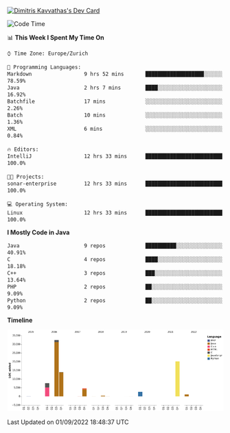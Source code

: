 <a href="https://app.daily.dev/JimR21"><img src="https://api.daily.dev/devcards/1a6ea627b9cf4de4a4f1b5f5cac8c85e.png?r=t8i" width="400" alt="Dimitris Kavvathas's Dev Card"/></a>

<!--START_SECTION:waka-->
![Code Time](http://img.shields.io/badge/Code%20Time-3%2C588%20hrs%2017%20mins-blue)

📊 **This Week I Spent My Time On** 

```text
⌚︎ Time Zone: Europe/Zurich

💬 Programming Languages: 
Markdown                 9 hrs 52 mins       ███████████████████░░░░░░   78.59% 
Java                     2 hrs 7 mins        ████░░░░░░░░░░░░░░░░░░░░░   16.92% 
Batchfile                17 mins             ░░░░░░░░░░░░░░░░░░░░░░░░░   2.26% 
Batch                    10 mins             ░░░░░░░░░░░░░░░░░░░░░░░░░   1.36% 
XML                      6 mins              ░░░░░░░░░░░░░░░░░░░░░░░░░   0.84%

🔥 Editors: 
IntelliJ                 12 hrs 33 mins      █████████████████████████   100.0%

🐱‍💻 Projects: 
sonar-enterprise         12 hrs 33 mins      █████████████████████████   100.0%

💻 Operating System: 
Linux                    12 hrs 33 mins      █████████████████████████   100.0%

```

**I Mostly Code in Java** 

```text
Java                     9 repos             ██████████░░░░░░░░░░░░░░░   40.91% 
C                        4 repos             ████░░░░░░░░░░░░░░░░░░░░░   18.18% 
C++                      3 repos             ███░░░░░░░░░░░░░░░░░░░░░░   13.64% 
PHP                      2 repos             ██░░░░░░░░░░░░░░░░░░░░░░░   9.09% 
Python                   2 repos             ██░░░░░░░░░░░░░░░░░░░░░░░   9.09%

```


**Timeline**

![Chart not found](https://raw.githubusercontent.com/JimR21/JimR21/master/charts/bar_graph.png) 


 Last Updated on 01/09/2022 18:48:37 UTC
<!--END_SECTION:waka-->

<!--
**JimR21/JimR21** is a ✨ _special_ ✨ repository because its `README.md` (this file) appears on your GitHub profile.

Here are some ideas to get you started:

- 🔭 I’m currently working on ...
- 🌱 I’m currently learning ...
- 👯 I’m looking to collaborate on ...
- 🤔 I’m looking for help with ...
- 💬 Ask me about ...
- 📫 How to reach me: ...
- 😄 Pronouns: ...
- ⚡ Fun fact: ...
-->

